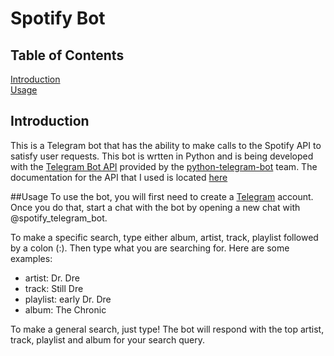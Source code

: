 # Spotify Bot

## Table of Contents
[Introduction](#intro)  
[Usage](#use)

<a id = "intro"></a>
## Introduction
This is a Telegram bot that has the ability to make calls to the Spotify API to satisfy user requests. This bot is wrtten in Python and is being developed with the [Telegram Bot API](https://core.telegram.org/bots/api) provided by the [python-telegram-bot](https://github.com/python-telegram-bot/python-telegram-bot) team. The documentation for the API that I used is located [here](https://python-telegram-bot.org/)

<a id = "use"></a>
##Usage
To use the bot, you will first need to create a [Telegram](https://telegram.org/) account. Once you do that, start a chat with the bot by opening a new chat with @spotify_telegram_bot.

To make a specific search, type either album, artist, track, playlist followed by a colon (:). Then type what you are searching for. Here are some examples:
-	artist: Dr. Dre
-	track: Still Dre
-	playlist: early Dr. Dre
-	album: The Chronic

To make a general search, just type! The bot will respond with the top artist, track, playlist and album for your search query.